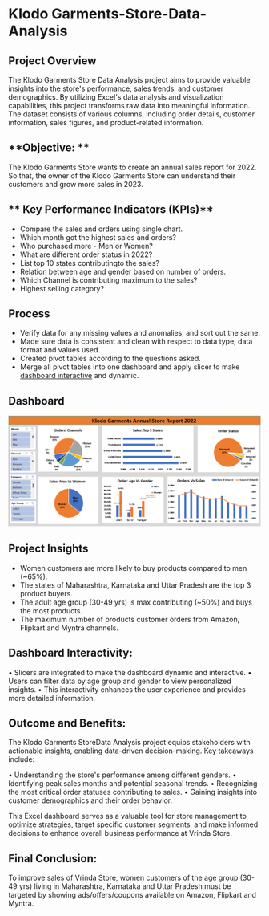 # Klodo Garments-Store-Data-Analysis 

## **Project Overview**

The Klodo Garments Store Data Analysis project aims to provide valuable insights into the store's performance, sales trends, and customer demographics. By utilizing Excel's data analysis and visualization capabilities, this project transforms raw data into meaningful information. The dataset consists of various columns, including order details, customer information, sales figures, and product-related information.

## **Objective: **
The Klodo Garments Store wants to create an annual sales report for 2022. So that, the owner of the Klodo Garments Store can understand their customers and grow more sales in 2023.

## ** Key Performance Indicators (KPIs)**
- Compare the sales and orders using single chart.
- Which month got the highest sales and orders?
- Who purchased more - Men or Women?
- What are different order status in 2022?
- List top 10 states contributingto the sales?
- Relation between age and gender based on number of orders.
- Which Channel is contributing maximum to the sales?
- Highest selling category?

## **Process**
- Verify data for any missing values and anomalies, and sort out the same.
- Made sure data is consistent and clean with respect to data type, data format and values used.
- Created pivot tables according to the questions asked.
- Merge all pivot tables into one dashboard and apply slicer to make <a href=" https://github.com/Sparsh-Dwivedi/Klodo-Garments-Store-Data-Analysis-Project/blob/main/dashboard.png
">dashboard interactive</a> and dynamic.

## **Dashboard**
![Alt text of the image]( https://github.com/Sparsh-Dwivedi/Klodo-Garments-Store-Data-Analysis-Project/blob/main/dashboard.png)

## **Project Insights**

- Women customers are more likely to buy products compared to men (~65%).
- The states of Maharashtra, Karnataka and Uttar Pradesh are the top 3 product buyers.
- The adult age group (30-49 yrs) is max contributing (~50%) and buys the most products.
- The maximum number of products customer orders from Amazon, Flipkart and Myntra channels.


## **Dashboard Interactivity:**

•	Slicers are integrated to make the dashboard dynamic and interactive.
•	Users can filter data by age group and gender to view personalized insights.
•	This interactivity enhances the user experience and provides more detailed information.

## **Outcome and Benefits:**

The Klodo Garments StoreData Analysis project equips stakeholders with actionable insights, enabling data-driven decision-making. Key takeaways include:

•	Understanding the store's performance among different genders.
•	Identifying peak sales months and potential seasonal trends.
•	Recognizing the most critical order statuses contributing to sales.
•	Gaining insights into customer demographics and their order behavior.

This Excel dashboard serves as a valuable tool for store management to optimize strategies, target specific customer segments, and make informed decisions to enhance overall business performance at Vrinda Store.

## **Final Conclusion:**

To improve sales of Vrinda Store, women customers of the age group (30-49 yrs) living in Maharashtra, Karnataka and Uttar Pradesh must be targeted by showing ads/offers/coupons available on Amazon, Flipkart and Myntra.

